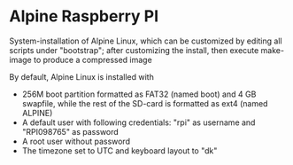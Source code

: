 # Alpine Raspberry PI

System-installation of Alpine Linux, which can be customized by editing all scripts under "bootstrap"; 
after customizing the install, then execute make-image to produce a compressed image

By default, Alpine Linux is installed with

- 256M boot partition formatted as FAT32 (named boot) and 4 GB swapfile, while the rest of the SD-card is formatted as ext4 (named ALPINE)
- A default user with following credentials: "rpi" as username and "RPI098765" as password
- A root user without password
- The timezone set to UTC and keyboard layout to "dk"
